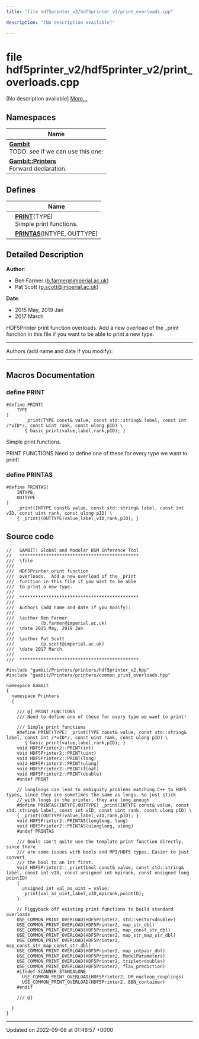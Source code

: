 ```yaml
---
title: "file hdf5printer_v2/hdf5printer_v2/print_overloads.cpp"

description: "[No description available]"

---
```


# file hdf5printer_v2/hdf5printer_v2/print_overloads.cpp

[No description available] [More...](#detailed-description)

## Namespaces

| Name           |
| -------------- |
| **[Gambit](/documentation/code/namespaces/namespacegambit/)** <br>TODO: see if we can use this one:  |
| **[Gambit::Printers](/documentation/code/namespaces/namespacegambit_1_1printers/)** <br>Forward declaration.  |

## Defines

|                | Name           |
| -------------- | -------------- |
|  | **[PRINT](/documentation/code/files/hdf5printer__v2_2print__overloads_8cpp/#define-hdf5printer-v2-print-overloads-cpp-print)**(TYPE) <br>Simple print functions.  |
|  | **[PRINTAS](/documentation/code/files/hdf5printer__v2_2print__overloads_8cpp/#define-hdf5printer-v2-print-overloads-cpp-printas)**(INTYPE, OUTTYPE)  |

## Detailed Description


**Author**: 

  * Ben Farmer ([b.farmer@imperial.ac.uk](mailto:b.farmer@imperial.ac.uk)) 
  * Pat Scott ([p.scott@imperial.ac.uk](mailto:p.scott@imperial.ac.uk)) 


**Date**: 

  * 2015 May, 2019 Jan
  * 2017 March


HDF5Printer print function overloads. Add a new overload of the _print function in this file if you want to be able to print a new type.



------------------

Authors (add name and date if you modify):



------------------




## Macros Documentation

### define PRINT

```
#define PRINT(
    TYPE
)
       _print(TYPE const& value, const std::string& label, const int /*vID*/, const uint rank, const ulong pID) \
       { basic_print(value,label,rank,pID); }
```

Simple print functions. 

PRINT FUNCTIONS Need to define one of these for every type we want to print! 


### define PRINTAS

```
#define PRINTAS(
    INTYPE,
    OUTTYPE
)
    _print(INTYPE const& value, const std::string& label, const int vID, const uint rank, const ulong pID) \
    { _print((OUTTYPE)value,label,vID,rank,pID); }
```


## Source code

```
//   GAMBIT: Global and Modular BSM Inference Tool
//   *********************************************
///  \file
///
///  HDF5Printer print function
///  overloads.  Add a new overload of the _print
///  function in this file if you want to be able
///  to print a new type.
///
///  *********************************************
///
///  Authors (add name and date if you modify):
///
///  \author Ben Farmer
///          (b.farmer@imperial.ac.uk)
///  \date 2015 May, 2019 Jan
///
///  \author Pat Scott
///          (p.scott@imperial.ac.uk)
///  \date 2017 March
///
///  *********************************************

#include "gambit/Printers/printers/hdf5printer_v2.hpp"
#include "gambit/Printers/printers/common_print_overloads.hpp"

namespace Gambit
{
  namespace Printers
  {

    /// @{ PRINT FUNCTIONS
    /// Need to define one of these for every type we want to print!

    /// Simple print functions
    #define PRINT(TYPE) _print(TYPE const& value, const std::string& label, const int /*vID*/, const uint rank, const ulong pID) \
       { basic_print(value,label,rank,pID); }
    void HDF5Printer2::PRINT(int)
    void HDF5Printer2::PRINT(uint)
    void HDF5Printer2::PRINT(long)
    void HDF5Printer2::PRINT(ulong)
    void HDF5Printer2::PRINT(float)
    void HDF5Printer2::PRINT(double)
    #undef PRINT

    // longlongs can lead to ambiguity problems matching C++ to HDF5 types, since they are sometimes the same as longs. So just stick
    // with longs in the printer, they are long enough
    #define PRINTAS(INTYPE,OUTTYPE) _print(INTYPE const& value, const std::string& label, const int vID, const uint rank, const ulong pID) \
    { _print((OUTTYPE)value,label,vID,rank,pID); }
    void HDF5Printer2::PRINTAS(longlong, long)
    void HDF5Printer2::PRINTAS(ulonglong, ulong)
    #undef PRINTAS

    /// Bools can't quite use the template print function directly, since there
    /// are some issues with bools and MPI/HDF5 types. Easier to just convert
    /// the bool to an int first.
    void HDF5Printer2::_print(bool const& value, const std::string& label, const int vID, const unsigned int mpirank, const unsigned long pointID)
    {
      unsigned int val_as_uint = value;
      _print(val_as_uint,label,vID,mpirank,pointID);
    }

    // Piggyback off existing print functions to build standard overloads
    USE_COMMON_PRINT_OVERLOAD(HDF5Printer2, std::vector<double>)
    USE_COMMON_PRINT_OVERLOAD(HDF5Printer2, map_str_dbl)
    USE_COMMON_PRINT_OVERLOAD(HDF5Printer2, map_const_str_dbl)
    USE_COMMON_PRINT_OVERLOAD(HDF5Printer2, map_str_map_str_dbl)
    USE_COMMON_PRINT_OVERLOAD(HDF5Printer2, map_const_str_map_const_str_dbl)
    USE_COMMON_PRINT_OVERLOAD(HDF5Printer2, map_intpair_dbl)
    USE_COMMON_PRINT_OVERLOAD(HDF5Printer2, ModelParameters)
    USE_COMMON_PRINT_OVERLOAD(HDF5Printer2, triplet<double>)
    USE_COMMON_PRINT_OVERLOAD(HDF5Printer2, flav_prediction)
    #ifndef SCANNER_STANDALONE
      USE_COMMON_PRINT_OVERLOAD(HDF5Printer2, DM_nucleon_couplings)
      USE_COMMON_PRINT_OVERLOAD(HDF5Printer2, BBN_container)
    #endif

    /// @}

  }
}
```


-------------------------------

Updated on 2022-09-08 at 01:48:57 +0000
